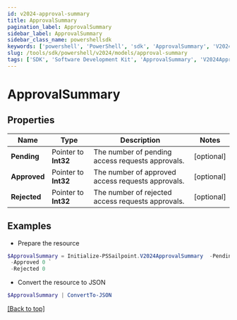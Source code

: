 ```yaml
---
id: v2024-approval-summary
title: ApprovalSummary
pagination_label: ApprovalSummary
sidebar_label: ApprovalSummary
sidebar_class_name: powershellsdk
keywords: ['powershell', 'PowerShell', 'sdk', 'ApprovalSummary', 'V2024ApprovalSummary'] 
slug: /tools/sdk/powershell/v2024/models/approval-summary
tags: ['SDK', 'Software Development Kit', 'ApprovalSummary', 'V2024ApprovalSummary']
---
```



# ApprovalSummary

## Properties

Name | Type | Description | Notes
------------ | ------------- | ------------- | -------------
**Pending** |  Pointer to **Int32** | The number of pending access requests approvals. | [optional] 
**Approved** |  Pointer to **Int32** | The number of approved access requests approvals. | [optional] 
**Rejected** |  Pointer to **Int32** | The number of rejected access requests approvals. | [optional] 

## Examples

- Prepare the resource
```powershell
$ApprovalSummary = Initialize-PSSailpoint.V2024ApprovalSummary  -Pending 0 `
 -Approved 0 `
 -Rejected 0
```

- Convert the resource to JSON
```powershell
$ApprovalSummary | ConvertTo-JSON
```


[[Back to top]](#) 

